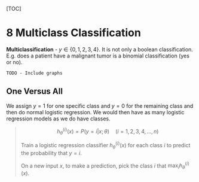 [TOC]

# 8 Multiclass Classification

**Multiclassification** - $y \in \{0,1,2,3,4\}$. It is not only a boolean classification. E.g. does a patient have a malignant tumor is a binomial classification (yes or no).

`TODO - Include graphs`

## One Versus All

We assign $y=1$ for one specific class and $y=0$ for the remaining class and then do normal logistic regression. We would then have as many logistic regression models as we do have classes.

> $$
> h_\theta^{(i)}(x) = P(y=i|x;\theta) \quad (i=1,2,3,4,\ldots,n)
> $$
>
> Train a logistic regression classifier $h_\theta^{(i)}(x)$ for each class $i$ to predict the probability that $y=i$.
>
> On a new input $x$, to make a prediction, pick the class $i$ that $\max_i h_\theta^{(i)}(x)$.